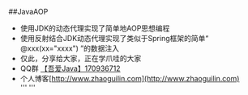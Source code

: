 ##JavaAOP
* 使用JDK的动态代理实现了简单地AOP思想编程
* 使用反射结合JDK动态代理实现了类似于Spring框架的简单“ @xxx(xx="xxxx") ”的数据注入
* 仅此，分享给大家，正在学爪哇的大家
* QQ群 [【吾爱Java】170936712](http://jq.qq.com/?_wv=1027&k=28XUDSI)
* 个人博客[http://www.zhaoguilin.com](http://www.zhaoguilin.com)  
'''
'''


